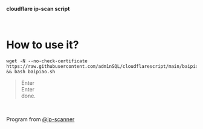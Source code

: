 **cloudflare ip-scan script**  

</br>  

How to use it?
=================================================================================================================================
    wget -N --no-check-certificate https://raw.githubusercontent.com/adm1nSQL/cloudflarescript/main/baipiao.sh && bash baipiao.sh
  


  
  > Enter  
  > Enter  
  done.
  
</br> 

Program from [@ip-scanner](https://github.com/ip-scanner/cloudflare)
